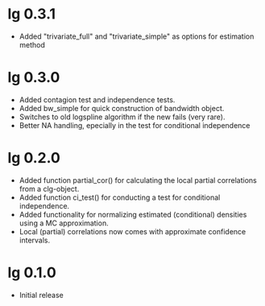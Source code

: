 # lg 0.3.1

   * Added "trivariate_full" and "trivariate_simple" as options for estimation 
     method

# lg 0.3.0
 
   * Added contagion test and independence tests.
   * Added bw_simple for quick construction of bandwidth object.
   * Switches to old logspline algorithm if the new fails (very rare). 
   * Better NA handling, epecially in the test for conditional independence

# lg 0.2.0 

   * Added function partial_cor() for calculating the local partial correlations
     from a clg-object.
   * Added function ci_test() for conducting a test for conditional 
     independence.
   * Added functionality for normalizing estimated (conditional) densities using
     a MC approximation.
   * Local (partial) correlations now comes with approximate confidence 
     intervals.

# lg 0.1.0 

   * Initial release
